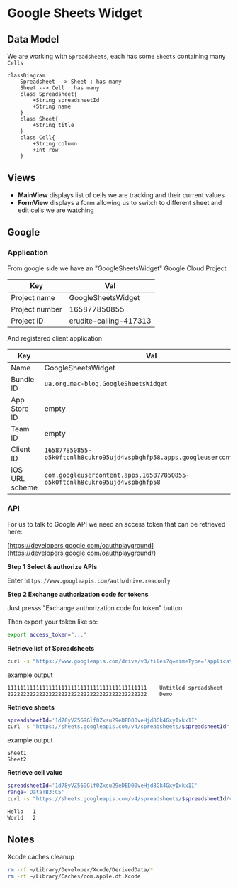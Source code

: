# Google Sheets Widget

## Data Model

We are working with `Spreadsheets`, each has some `Sheets` containing many `Cells`

```mermaid
classDiagram
    Spreadsheet --> Sheet : has many
    Sheet --> Cell : has many
    class Spreadsheet{
        +String spreadsheetId
        +String name
    }
    class Sheet{
        +String title
    }
    class Cell{
        +String column
        +Int row
    }
```

## Views

- **MainView** displays list of cells we are tracking and their current values
- **FormView** displays a form allowing us to switch to different sheet and edit cells we are watching

## Google

### Application

From google side we have an "GoogleSheetsWidget" Google Cloud Project

| Key            | Val                    |
| -------------- | ---------------------- |
| Project name   | GoogleSheetsWidget     |
| Project number | 165877850855           |
| Project ID     | erudite-calling-417313 |

And registered client application

| Key            | Val                                                                        |
| -------------- | -------------------------------------------------------------------------- |
| Name           | GoogleSheetsWidget                                                         |
| Bundle ID      | `ua.org.mac-blog.GoogleSheetsWidget`                                       |
| App Store ID   | empty                                                                      |
| Team ID        | empty                                                                      |
| Client ID      | `165877850855-o5k0ftcnlh8cukro95ujd4vspbghfp58.apps.googleusercontent.com` |
| iOS URL scheme | `com.googleusercontent.apps.165877850855-o5k0ftcnlh8cukro95ujd4vspbghfp58` |

### API

For us to talk to Google API we need an access token that can be retrieved here:

[https://developers.google.com/oauthplayground](https://developers.google.com/oauthplayground/)

**Step 1 Select & authorize APIs**

Enter `https://www.googleapis.com/auth/drive.readonly`

**Step 2 Exchange authorization code for tokens**

Just presss "Exchange authorization code for token" button

Then export your token like so:

```bash
export access_token="..."
```

**Retrieve list of Spreadsheets**

```bash
curl -s "https://www.googleapis.com/drive/v3/files?q=mimeType='application/vnd.google-apps.spreadsheet'" -H "Authorization: Bearer $access_token" | jq -r ".files[] | [.id, .name] | @tsv"
```

example output

```log
11111111111111111111111111111111111111111111	Untitled spreadsheet
22222222222222222222222222222222222222222222    Demo
```

**Retrieve sheets**

```bash
spreadsheetId='1d78yVZ569Glf0Zxsu29eDED00veHjd8Gk4GxyIxkx1I'
curl -s "https://sheets.googleapis.com/v4/spreadsheets/$spreadsheetId" -H "Authorization: Bearer $access_token" | jq -r '.sheets[].properties.title'
```

example output

```
Sheet1
Sheet2
```

**Retrieve cell value**

```bash
spreadsheetId='1d78yVZ569Glf0Zxsu29eDED00veHjd8Gk4GxyIxkx1I'
range='Data!B3:C5'
curl -s "https://sheets.googleapis.com/v4/spreadsheets/$spreadsheetId/values/$range" -H "Authorization: Bearer $access_token" | jq -r ".values[] | @tsv"
```

```
Hello   1
World   2
```

## Notes

Xcode caches cleanup

```bash
rm -rf ~/Library/Developer/Xcode/DerivedData/*
rm -rf ~/Library/Caches/com.apple.dt.Xcode
```
